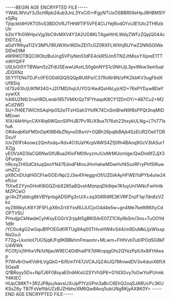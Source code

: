 -----BEGIN AGE ENCRYPTED FILE-----
YWdlLWVuY3J5cHRpb24ub3JnL3YxCi0+IFgyNTUxOSBBRllXeHpJRHBMSlYxSjRq
TjlqcktldHVKT05vS3BDOVRJTHhWTlF5VFE4ClJYejRodGYxUlE1Ulc2THRzbUIr
b2lxY1hGWHpxVjg3bC9vMXV4Y3A2UG8KLT4gaHtHLWdyZWFzZQpjQ044cEtDTzJj
aGdYRlhyaTl2V3NPU1RUWXhrWDlxZEtTcGZ0RXFLWXhjRUYwZ2NNSGlWaDlDeE9M
eW9WOTBQCi9ObzBuUng5VFlyNm51dFE4ckR5Um5TN2JtMisxYXpreE1TTmNYQlFF
UllLbGt5YTBWam5zZFdUSEwwUAotLS0gbnNYS1c0NHJjL3pvWkw3em1ualJDQXNz
SEY1TENsTDJFc0FEODdlQlQ5QQpBU6Fe/C37RxNr8N/zPKZkbKV3ugFbdXUf8Siq
l47Sz63h/jUKfM34G+J2I7MD/hqUUYO2rKedQsHbLyjcKD+76sPYDywBDeYxywXX
h4l6UZN6/2nsHRDLwob1957VMXrQzTIFYhaqsK8CY12DnOY/+487Cu2+M2aCd2WD
5U+7H6E7WICttSAqHp0S2eTFzHGah3YklfK74CnSmBIwN9f8sFPQt3nqMtDMEowr
XIX/4AHHycCAY4Iq6WQxnSIPHJB7Pv1RJX9uxTt76sh22hxykULNg+LTh771sfuA
OR4eqbKbFM0nDpKl9B4bZNynsD8snV+0QBh26pqlbBAjk4SzEIJR2OeIlTDRDxuY
iUvZ61Ft4oowz2Qmfodq+Rdv4O3UaYKcpVAWS4Zfj0fh4BAnq9GcV3tASur1XZjg
yEOVzAD3laCQ6NwGfUBua2KIoFM09vyzmJUxMrMUomIge/QwDm6fZJjX3QFurpju
hRcsyZHISdCkIuqQnoYN47EdvdFMnoJHvHaheMDwHvf4SozRFryPhf5IRuwumZCz
pX8CnDUqtHGCFtwGOErNp/2J3w41HeggnOf/UZGiAAyHFWEI1dPYb4uIw24efUur
TtXwE2YynGHoKl6GQZnbX285a8QvshMznpqDb9qw7A1uyUnl1ANcFwHntkMZPCwO
gr/4xZFjddcg8kVBYprbgADSIPg3cUiX+zq3G6Ri8fE3KVRFZnzF1qr7dn8zVZkz
oyZ8I6kyLK6Y3F5FLpX6nZrtXYxsRUJUCjxO4d4e5w+gn4Me7keW86XyCdOPTVSU
PHxdjpCkNwdeCyhKsyEGGrV2rjq4t5gBKlSArE07Z1C6y6bSm/3no+TuOOYd1d9r
/YC0o4gG2wGquBfPOEGdf/RTUg9Aq00THvxHW4vS44/m9DuMkLljxWIxspNsGoJi
F72g+Lkxnlot7UG5jqK/Fq9KBBkhmFmaomr+MLwm+FHtVvbTub1POdSG8kFU4WWk
PCOfj/xj1lHhxVN/lzNjauW9EC4Gt8haIPX7dWcqqgGfo2QYezPplUtx8iFHAeap
P7Wv6rOwKVdHLVgQkG+6/R/m1Y47JVCAJQZ4iiJQ7MniwdDV3o4dunX6fUt5GexR
Q1BRoyy5Dx+NpTJ6F08syaE0rdAKxU2SYVhSP6+GYd3Gvy7oOwYoiPUrmkY4KtEC
HUpC88KT+3R2JP8pu/kavslJXrJpP1YzGPm3aBcC6EhQ2oqSJARUcPc3KUKSsZ6y
TB7FsVefltbUZzBJZHbhxXM6Qw8Avq1iubUNgRKjyAX8K0Y=
-----END AGE ENCRYPTED FILE-----
